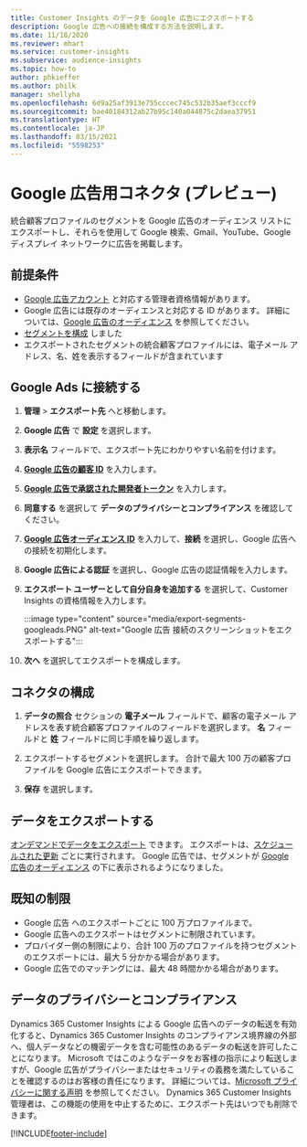 ```yaml
---
title: Customer Insights のデータを Google 広告にエクスポートする
description: Google 広告への接続を構成する方法を説明します。
ms.date: 11/18/2020
ms.reviewer: mhart
ms.service: customer-insights
ms.subservice: audience-insights
ms.topic: how-to
author: phkieffer
ms.author: philk
manager: shellyha
ms.openlocfilehash: 6d9a25af3913e755cccec745c532b35aef3cccf9
ms.sourcegitcommit: bae40184312ab27b95c140a044875c2daea37951
ms.translationtype: HT
ms.contentlocale: ja-JP
ms.lasthandoff: 03/15/2021
ms.locfileid: "5598253"
---
```

# <a name="connector-for-google-ads-preview"></a>Google 広告用コネクタ (プレビュー)

統合顧客プロファイルのセグメントを Google 広告のオーディエンス リストにエクスポートし、それらを使用して Google 検索、Gmail、YouTube、Google ディスプレイ ネットワークに広告を掲載します。 

## <a name="prerequisites"></a>前提条件

-   [Google 広告アカウント](https://ads.google.com/) と対応する管理者資格情報があります。
-   Google 広告には既存のオーディエンスと対応する ID があります。 詳細については、[Google 広告のオーディエンス](https://support.google.com/google-ads/answer/7558048?hl=en#:~:text=Audience%20lists%20is%20a%20section,Display%20Network%20through%20remarketing%20campaigns.) を参照してください。
-   [セグメントを構成](segments.md) しました
-   エクスポートされたセグメントの統合顧客プロファイルには、電子メール アドレス、名、姓を表示するフィールドが含まれています

## <a name="connect-to-google-ads"></a>Google Ads に接続する

1. **管理** > **エクスポート先** へと移動します。

1. **Google 広告** で **設定** を選択します。

1. **表示名** フィールドで、エクスポート先にわかりやすい名前を付けます。

1. **[Google 広告の顧客 ID](https://support.google.com/google-ads/answer/1704344)** を入力します。

1. **[Google 広告で承認された開発者トークン](https://developers.google.com/google-ads/api/docs/first-call/dev-token)** を入力します。

1. **同意する** を選択して **データのプライバシーとコンプライアンス** を確認してください。

1. **[Google 広告オーディエンス ID](https://support.google.com/google-ads/answer/7558048?hl=en#:~:text=Audience%20lists%20is%20a%20section,Display%20Network%20through%20remarketing%20campaigns.)** を入力して、**接続** を選択し、Google 広告への接続を初期化します。

1. **Google 広告による認証** を選択し、Google 広告の認証情報を入力します。

1. **エクスポート ユーザーとして自分自身を追加する** を選択して、Customer Insights の資格情報を入力します。

   :::image type="content" source="media/export-segments-googleads.PNG" alt-text="Google 広告 接続のスクリーンショットをエクスポートする":::

1. **次へ** を選択してエクスポートを構成します。

## <a name="configure-the-connector"></a>コネクタの構成

1. **データの照合** セクションの **電子メール** フィールドで、顧客の電子メール アドレスを表す統合顧客プロファイルのフィールドを選択します。 **名** フィールドと **姓** フィールドに同じ手順を繰り返します。

1. エクスポートするセグメントを選択します。 合計で最大 100 万の顧客プロファイルを Google 広告にエクスポートできます。

1. **保存** を選択します。

## <a name="export-the-data"></a>データをエクスポートする

[オンデマンドでデータをエクスポート](export-destinations.md) できます。 エクスポートは、[スケジュールされた更新](system.md#schedule-tab) ごとに実行されます。 Google 広告では、セグメントが [Google 広告のオーディエンス](https://support.google.com/google-ads/answer/7558048?hl=en/) の下に表示されるようになりました。

## <a name="known-limitations"></a>既知の制限

- Google 広告 へのエクスポートごとに 100 万プロファイルまで。
- Google 広告へのエクスポートはセグメントに制限されています。
- プロバイダー側の制限により、合計 100 万のプロファイルを持つセグメントのエクスポートには、最大 5 分かかる場合があります。 
- Google 広告でのマッチングには、最大 48 時間かかる場合があります。

## <a name="data-privacy-and-compliance"></a>データのプライバシーとコンプライアンス

Dynamics 365 Customer Insights による Google 広告へのデータの転送を有効化すると、Dynamics 365 Customer Insights のコンプライアンス境界線の外部へ、個人データなどの機密データを含む可能性のあるデータの転送を許可したことになります。 Microsoft ではこのようなデータをお客様の指示により転送しますが、Google 広告がプライバシーまたはセキュリティの義務を満たしていることを確認するのはお客様の責任になります。 詳細については、[Microsoft プライバシーに関する声明](https://go.microsoft.com/fwlink/?linkid=396732) を参照してください。
Dynamics 365 Customer Insights 管理者は、この機能の使用を中止するために、エクスポート先はいつでも削除できます。


[!INCLUDE[footer-include](../includes/footer-banner.md)]